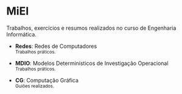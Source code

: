 # MiEI
Trabalhos, exercícios e resumos realizados no curso de Engenharia Informática.

- **Redes**: Redes de Computadores \
<sub>Trabalhos práticos.</sub>

- **MDIO**: Modelos Determinísticos de Investigação Operacional \
<sub>Trabalhos práticos.</sub>

- **CG**: Computação Gráfica \
<sub>Guiões realizados.</sub>
